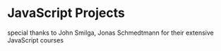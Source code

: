# JavaScript Projects

special thanks to John Smilga, Jonas Schmedtmann for their extensive JavaScript courses
